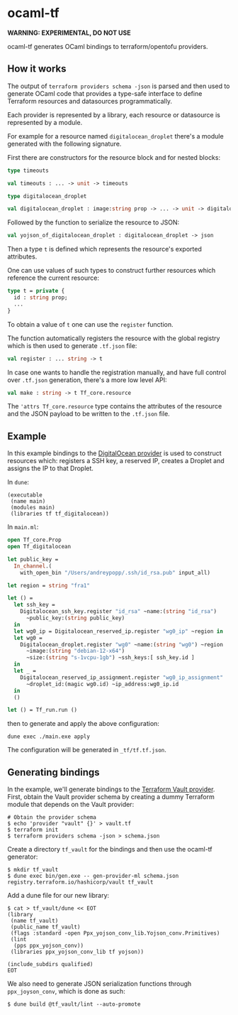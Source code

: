 # ocaml-tf

**WARNING: EXPERIMENTAL, DO NOT USE**

ocaml-tf generates OCaml bindings to terraform/opentofu providers. 

## How it works

The output of `terraform providers schema -json` is parsed and then used to
generate OCaml code that provides a type-safe interface to define Terraform resources
and datasources programmatically.

Each provider is represented by a library, each resource or datasource is
represented by a module.

For example for a resource named `digitalocean_droplet` there's a module
generated with the following signature.

First there are constructors for the resource block and for nested blocks:

```ocaml
type timeouts

val timeouts : ... -> unit -> timeouts

type digitalocean_droplet

val digitalocean_droplet : image:string prop -> ... -> unit -> digitalocean_droplet
```

Followed by the function to serialize the resource to JSON:

```ocaml
val yojson_of_digitalocean_droplet : digitalocean_droplet -> json
```

Then a type `t` is defined which represents the resource's exported attributes.

One can use values of such types to construct further resources which reference
the current resource:

```ocaml
type t = private {
  id : string prop;
  ...
}
```

To obtain a value of `t` one can use the `register` function.

The function automatically registers the resource with the global registry
which is then used to generate `.tf.json` file:

```ocaml
val register : ... string -> t
```

In case one wants to handle the registration manually, and have full control
over `.tf.json` generation, there's a more low level API:

```ocaml
val make : string -> t Tf_core.resource
```

The `'attrs Tf_core.resource` type contains the attributes of the
resource and the JSON payload to be written to the `.tf.json` file.

## Example

In this example bindings to the [DigitalOcean provider][digitalocean]
is used to construct resources which: registers a SSH key, a reserved
IP, creates a Droplet and assigns the IP to that Droplet.

In `dune`:
```dune
(executable
 (name main)
 (modules main)
 (libraries tf tf_digitalocean))
```

In `main.ml`:
```ocaml
open Tf_core.Prop
open Tf_digitalocean

let public_key =
  In_channel.(
    with_open_bin "/Users/andreypopp/.ssh/id_rsa.pub" input_all)

let region = string "fra1"

let () =
  let ssh_key =
    Digitalocean_ssh_key.register "id_rsa" ~name:(string "id_rsa")
      ~public_key:(string public_key)
  in
  let wg0_ip = Digitalocean_reserved_ip.register "wg0_ip" ~region in
  let wg0 =
    Digitalocean_droplet.register "wg0" ~name:(string "wg0") ~region
      ~image:(string "debian-12-x64")
      ~size:(string "s-1vcpu-1gb") ~ssh_keys:[ ssh_key.id ]
  in
  let _ =
    Digitalocean_reserved_ip_assignment.register "wg0_ip_assignment"
      ~droplet_id:(magic wg0.id) ~ip_address:wg0_ip.id
  in
  ()

let () = Tf_run.run ()
```

then to generate and apply the above configuration:
```
dune exec ./main.exe apply
```

The configuration will be generated in `_tf/tf.tf.json`.

## Generating bindings

In the example, we'll generate bindings to the [Terraform Vault
provider][vault-provider].  First, obtain the Vault provider schema by
creating a dummy Terraform module that depends on the Vault provider:

```shell
# Obtain the provider schema
$ echo 'provider "vault" {}' > vault.tf
$ terraform init
$ terraform providers schema -json > schema.json
```

Create a directory `tf_vault` for the bindings and then use the
ocaml-tf generator:
                   
```shell
$ mkdir tf_vault
$ dune exec bin/gen.exe -- gen-provider-ml schema.json registry.terraform.io/hashicorp/vault tf_vault
```

Add a dune file for our new library:
                                    
```shell
$ cat > tf_vault/dune << EOT
(library
 (name tf_vault)
 (public_name tf_vault)
 (flags :standard -open Ppx_yojson_conv_lib.Yojson_conv.Primitives)
 (lint
  (pps ppx_yojson_conv))
 (libraries ppx_yojson_conv_lib tf yojson))

(include_subdirs qualified)
EOT
```

We also need to generate JSON serialization functions through
`ppx_joyson_conv`, which is done as such:

```
$ dune build @tf_vault/lint --auto-promote
```

[digitalocean]: https://registry.terraform.io/providers/digitalocean/digitalocean/latest/docs
[vault-provider]: https://registry.terraform.io/providers/hashicorp/vault/latest/docs
